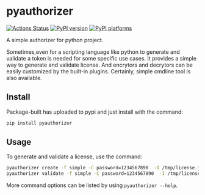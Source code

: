 # pyauthorizer

<!-- SPHINX-START -->

[![Actions Status][actions-badge]][actions-link]
[![PyPI version][pypi-version]][pypi-link]
[![PyPI platforms][pypi-platforms]][pypi-link]

<!-- prettier-ignore-start -->
[actions-badge]:            https://github.com/msclock/pyauthorizer/workflows/main/badge.svg
[actions-link]:             https://github.com/msclock/pyauthorizer/actions
[pypi-link]:                https://pypi.org/project/pyauthorizer/
[pypi-platforms]:           https://img.shields.io/pypi/pyversions/pyauthorizer
[pypi-version]:             https://img.shields.io/pypi/v/pyauthorizer
<!-- prettier-ignore-end -->

A simple authorizer for python project.

Sometimes,even for a scripting language like python to generate and validate a
token is needed for some specific use cases. It provides a simple way to
generate and validate license. And encrytors and decrytors can be easily
customized by the built-in plugins. Certainly, simple cmdline tool is also
available.

## Install

Package-built has uploaded to pypi and just install with the command:

```bash
pip install pyauthorizer
```

## Usage

To generate and validate a license, use the command:

```bash
pyauthorizer create -f simple -C password=1234567890  -O /tmp/license.json
pyauthorizer validate -f simple -C password=1234567890  -I /tmp/license.json
```

More command options can be listed by using `pyauthorizer --help`.

<!-- SPHINX-END -->
